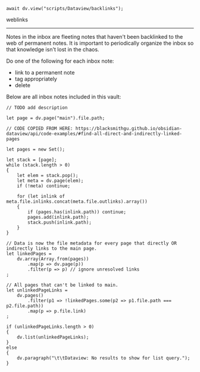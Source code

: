 ```dataviewjs
await dv.view("scripts/Dataview/backlinks");
```
weblinks 
___
Notes in the inbox are fleeting notes that haven't been backlinked to the web of permanent notes. It is important to periodically organize the inbox so that knowledge isn't lost in the chaos.

Do one of the following for each inbox note:
- link to a permanent note
- tag appropriately
- delete

Below are all inbox notes included in this vault: 
```dataviewjs
// TODO add description

let page = dv.page("main").file.path;

// CODE COPIED FROM HERE: https://blacksmithgu.github.io/obsidian-dataview/api/code-examples/#find-all-direct-and-indirectly-linked-pages

let pages = new Set();

let stack = [page];
while (stack.length > 0)
{
    let elem = stack.pop();
    let meta = dv.page(elem);
    if (!meta) continue;

    for (let inlink of meta.file.inlinks.concat(meta.file.outlinks).array())
    {
        if (pages.has(inlink.path)) continue;
        pages.add(inlink.path);
        stack.push(inlink.path);
    }
}

// Data is now the file metadata for every page that directly OR indirectly links to the main page.
let linkedPages = 
	dv.array(Array.from(pages))
		.map(p => dv.page(p))
		.filter(p => p) // ignore unresolved links
;

// All pages that can't be linked to main.
let unlinkedPageLinks =
	dv.pages()
		.filter(p1 => !linkedPages.some(p2 => p1.file.path === p2.file.path))
		.map(p => p.file.link)
;

if (unlinkedPageLinks.length > 0)
{
	dv.list(unlinkedPageLinks);
}
else
{
	dv.paragraph("\t\tDataview: No results to show for list query.");
}
```

